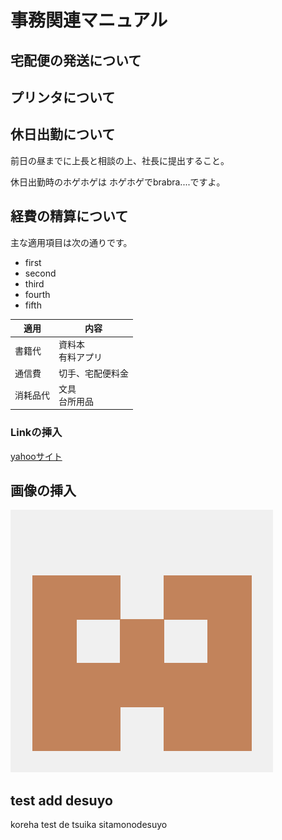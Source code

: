 # 事務関連マニュアル
## 宅配便の発送について
## プリンタについて
## 休日出勤について
前日の昼までに上長と相談の上、社長に提出すること。

休日出勤時のホゲホゲは
ホゲホゲでbrabra....ですよ。

## 経費の精算について
主な適用項目は次の通りです。
- first
- second
- third
- fourth
- fifth


|適用  |内容
|--|--
|書籍代  |資料本<br>有料アプリ
|通信費|切手、宅配便料金
|消耗品代|文具<br>台所用品

### Linkの挿入
[yahooサイト](https://www.yahoo.co.jp/)

## 画像の挿入
![test画像](img/gittest.png)

## test add desuyo
koreha test de tsuika sitamonodesuyo
